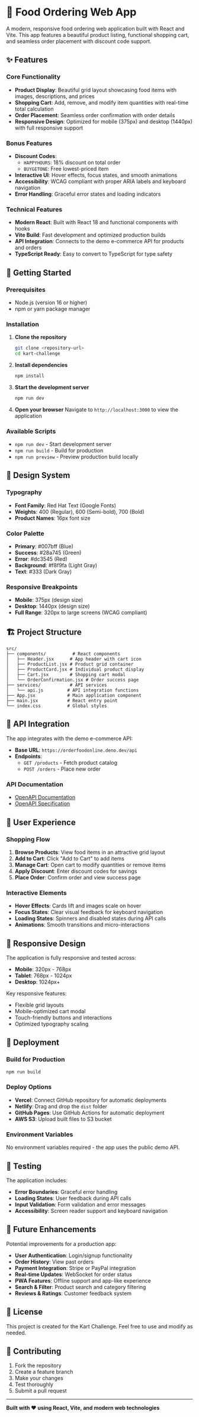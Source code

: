 # 🍕 Food Ordering Web App

A modern, responsive food ordering web application built with React and Vite. This app features a beautiful product listing, functional shopping cart, and seamless order placement with discount code support.

## ✨ Features

### Core Functionality
- **Product Display**: Beautiful grid layout showcasing food items with images, descriptions, and prices
- **Shopping Cart**: Add, remove, and modify item quantities with real-time total calculation
- **Order Placement**: Seamless order confirmation with order details
- **Responsive Design**: Optimized for mobile (375px) and desktop (1440px) with full responsive support

### Bonus Features
- **Discount Codes**: 
  - `HAPPYHOURS`: 18% discount on total order
  - `BUYGETONE`: Free lowest-priced item
- **Interactive UI**: Hover effects, focus states, and smooth animations
- **Accessibility**: WCAG compliant with proper ARIA labels and keyboard navigation
- **Error Handling**: Graceful error states and loading indicators

### Technical Features
- **Modern React**: Built with React 18 and functional components with hooks
- **Vite Build**: Fast development and optimized production builds
- **API Integration**: Connects to the demo e-commerce API for products and orders
- **TypeScript Ready**: Easy to convert to TypeScript for type safety

## 🚀 Getting Started

### Prerequisites
- Node.js (version 16 or higher)
- npm or yarn package manager

### Installation

1. **Clone the repository**
   ```bash
   git clone <repository-url>
   cd kart-challenge
   ```

2. **Install dependencies**
   ```bash
   npm install
   ```

3. **Start the development server**
   ```bash
   npm run dev
   ```

4. **Open your browser**
   Navigate to `http://localhost:3000` to view the application

### Available Scripts

- `npm run dev` - Start development server
- `npm run build` - Build for production
- `npm run preview` - Preview production build locally

## 🎨 Design System

### Typography
- **Font Family**: Red Hat Text (Google Fonts)
- **Weights**: 400 (Regular), 600 (Semi-bold), 700 (Bold)
- **Product Names**: 16px font size

### Color Palette
- **Primary**: #007bff (Blue)
- **Success**: #28a745 (Green)
- **Error**: #dc3545 (Red)
- **Background**: #f8f9fa (Light Gray)
- **Text**: #333 (Dark Gray)

### Responsive Breakpoints
- **Mobile**: 375px (design size)
- **Desktop**: 1440px (design size)
- **Full Range**: 320px to large screens (WCAG compliant)

## 🏗️ Project Structure

```
src/
├── components/          # React components
│   ├── Header.jsx      # App header with cart icon
│   ├── ProductList.jsx # Product grid container
│   ├── ProductCard.jsx # Individual product display
│   ├── Cart.jsx        # Shopping cart modal
│   └── OrderConfirmation.jsx # Order success page
├── services/           # API services
│   └── api.js         # API integration functions
├── App.jsx            # Main application component
├── main.jsx           # React entry point
└── index.css          # Global styles
```

## 🔧 API Integration

The app integrates with the demo e-commerce API:

- **Base URL**: `https://orderfoodonline.deno.dev/api`
- **Endpoints**:
  - `GET /products` - Fetch product catalog
  - `POST /orders` - Place new order

### API Documentation
- [OpenAPI Documentation](https://orderfoodonline.deno.dev/public/openapi.html)
- [OpenAPI Specification](https://orderfoodonline.deno.dev/public/openapi.yaml)

## 🎯 User Experience

### Shopping Flow
1. **Browse Products**: View food items in an attractive grid layout
2. **Add to Cart**: Click "Add to Cart" to add items
3. **Manage Cart**: Open cart to modify quantities or remove items
4. **Apply Discount**: Enter discount codes for savings
5. **Place Order**: Confirm order and view success page

### Interactive Elements
- **Hover Effects**: Cards lift and images scale on hover
- **Focus States**: Clear visual feedback for keyboard navigation
- **Loading States**: Spinners and disabled states during API calls
- **Animations**: Smooth transitions and micro-interactions

## 📱 Responsive Design

The application is fully responsive and tested across:
- **Mobile**: 320px - 768px
- **Tablet**: 768px - 1024px  
- **Desktop**: 1024px+

Key responsive features:
- Flexible grid layouts
- Mobile-optimized cart modal
- Touch-friendly buttons and interactions
- Optimized typography scaling

## 🚀 Deployment

### Build for Production
```bash
npm run build
```

### Deploy Options
- **Vercel**: Connect GitHub repository for automatic deployments
- **Netlify**: Drag and drop the `dist` folder
- **GitHub Pages**: Use GitHub Actions for automatic deployment
- **AWS S3**: Upload built files to S3 bucket

### Environment Variables
No environment variables required - the app uses the public demo API.

## 🧪 Testing

The application includes:
- **Error Boundaries**: Graceful error handling
- **Loading States**: User feedback during API calls
- **Input Validation**: Form validation and error messages
- **Accessibility**: Screen reader support and keyboard navigation

## 🔮 Future Enhancements

Potential improvements for a production app:
- **User Authentication**: Login/signup functionality
- **Order History**: View past orders
- **Payment Integration**: Stripe or PayPal integration
- **Real-time Updates**: WebSocket for order status
- **PWA Features**: Offline support and app-like experience
- **Search & Filter**: Product search and category filtering
- **Reviews & Ratings**: Customer feedback system

## 📄 License

This project is created for the Kart Challenge. Feel free to use and modify as needed.

## 🤝 Contributing

1. Fork the repository
2. Create a feature branch
3. Make your changes
4. Test thoroughly
5. Submit a pull request

---

**Built with ❤️ using React, Vite, and modern web technologies** 